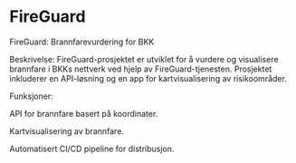 # FireGuard
FireGuard: Brannfarevurdering for BKK

Beskrivelse:
FireGuard-prosjektet er utviklet for å vurdere og visualisere brannfare i BKKs nettverk ved hjelp av FireGuard-tjenesten. Prosjektet inkluderer en API-løsning og en app for kartvisualisering av risikoområder.

Funksjoner:

API for brannfare basert på koordinater.

Kartvisualisering av brannfare.

Automatisert CI/CD pipeline for distribusjon.
